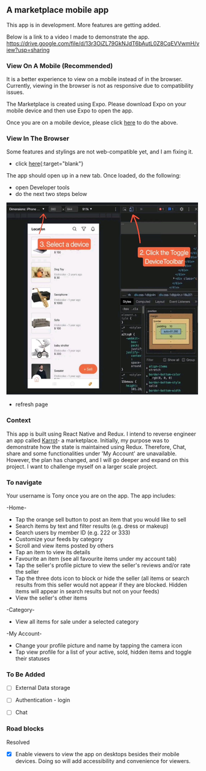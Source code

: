 ## A marketplace mobile app

This app is in development. More features are getting added.

Below is a link to a video I made to demonstrate the app.
https://drive.google.com/file/d/13r3OjZL79GkNJdT6bAutL0Z8CqEVVwmH/view?usp=sharing

### View On A Mobile (Recommended)

It is a better experience to view on a mobile instead of in the browser. Currently, viewing in the browser is not as responsive due to compatibility issues.

The Marketplace is created using Expo. Please download Expo on your mobile device and then use Expo to open the app.

Once you are on a mobile device, please click [here](https://expo.dev/@peanutz/karrot) to do the above.

### View In The Browser

Some features and stylings are not web-compatible yet, and I am fixing it.

- click [here](https://peanutz-marketplace.herokuapp.com){:target="blank"}

The app should open up in a new tab. Once loaded, do the following:

- open Developer tools
- do the next two steps below

<img src="assets/readme-instruction.jpg" width="500" height="500">

- refresh page

### Context

This app is built using React Native and Redux. I intend to reverse engineer an app called [Karrot](https://uk.karrotmarket.com/)- a marketplace. Initially, my purpose was to demonstrate how the state is maintained using Redux. Therefore, Chat, share and some functionalities under 'My Account' are unavailable. However, the plan has changed, and I will go deeper and expand on this project. I want to challenge myself on a larger scale project.

### To navigate

Your username is Tony once you are on the app. The app includes:

-Home-

- Tap the orange sell button to post an item that you would like to sell
- Search items by text and filter results (e.g. dress or makeup)
- Search users by member ID (e.g. 222 or 333)
- Customize your feeds by category
- Scroll and view items posted by others
- Tap an item to view its details
- Favourite an item (see all favourite items under my account tab)
- Tap the seller's profile picture to view the seller's reviews and/or rate the seller
- Tap the three dots icon to block or hide the seller (all items or search results from this seller would not appear if they are blocked. Hidden items will appear in search results but not on your feeds)
- View the seller's other items

-Category-

- View all items for sale under a selected category

-My Account-

- Change your profile picture and name by tapping the camera icon
- Tap view profile for a list of your active, sold, hidden items and toggle their statuses

### To Be Added

- [ ] External Data storage

- [ ] Authentication - login

- [ ] Chat

### Road blocks

Resolved

- [x] Enable viewers to view the app on desktops besides their mobile devices. Doing so will add accessibility and convenience for viewers.
